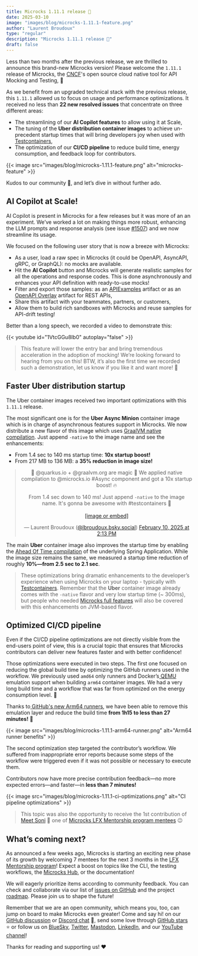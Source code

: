 ```yaml
---
title: Microcks 1.11.1 release 🚀
date: 2025-03-10
image: "images/blog/microcks-1.11.1-feature.png"
author: "Laurent Broudoux"
type: "regular"
description: "Microcks 1.11.1 release 🚀"
draft: false
---
```


Less than two months after the previous release, we are thrilled to announce this brand-new Microcks version! Please welcome the `1.11.1` release of Microcks, the [CNCF](https://landscape.cncf.io/?selected=microcks)'s open source cloud native tool for API Mocking and Testing, 🙌

As we benefit from an upgraded technical stack with the previous release, this `1.11.1` allowed us to focus on usage and performance optimizations. It received no less than **22 new resolved issues** that concentrate on three different areas:

* The  streamlining of our **AI Copilot features** to allow using it at Scale,
* The tuning of the **Uber distribution container images** to achieve un-precedent startup times that will bring developers joy when used with [Testcontainers](https://microcks.io/documentation/guides/usage/developing-testcontainers/),
* The optimization of our **CI/CD pipeline** to reduce build time, energy consumption, and feedback loop for contributors.

{{< image src="images/blog/microcks-1.11.1-feature.png" alt="microcks-feature" >}}

Kudos to our community 👏, and let’s dive in without further ado.


## AI Copilot at Scale!

AI Copilot is present in Microcks for a few releases but it was more of an an experiment. We’ve worked a lot on making things more robust, enhancing the LLM prompts and response analysis (see issue [#1507](https://github.com/microcks/microcks/issues/1507)) and we now streamline its usage.

We focused on the following user story that is now a breeze with Microcks: 

* As a user, load a raw spec in Microcks (it could be OpenAPI, AsyncAPI, gRPC, or GraphQL): no mocks are available.
* Hit the **AI Copilot** button and Microcks will generate realistic samples for all the operations and response codes. This is done asynchronously and enhances your API definition with ready-to-use mocks!
* Filter and export those samples: as an [APIExamples](https://microcks.io/documentation/references/examples/) artifact or as an [OpenAPI Overlay](https://spec.openapis.org/overlay/v1.0.0.html) artifact for REST APIs,
* Share this artifact with your teammates, partners, or customers,
* Allow them to build rich sandboxes with Microcks and reuse samples for API-drift testing!

Better than a long speech, we recorded a video to demonstrate this:

{{< youtube id="1VtcGGu8Ib0" autoplay="false" >}}

> This feature will lower the entry bar and bring tremendous acceleration in the adoption of mocking! We’re looking forward to hearing from you on this! BTW, it’s also the first time we recorded such a demonstration, let us know if you like it and want more! 🙏

## Faster Uber distribution startup 

The Uber container images received two important optimizations with this `1.11.1` release.

The most significant one is for the **Uber Async Minion** container image which is in charge of asynchronous features support in Microcks. We now distribute a new flavor of this image which uses [GraalVM native compilation](https://www.graalvm.org/latest/reference-manual/native-image/). Just append `-native` to the image name and see the enhancements:

* From 1.4 sec to 140 ms startup time: **10x startup boost!** 
* From 217 MB to 136 MB: a **35% reduction in image size!**

<div align="center">
<blockquote class="bluesky-embed" data-bluesky-uri="at://did:plc:7wu3yjlwkk74od55bj6jxspd/app.bsky.feed.post/3lht7w2e7x22w" data-bluesky-cid="bafyreihc6i5drrpikofscd7uq3vqjqrmg2zhrqnsdig62i7zrygtthjxuq"><p lang="">🚅 @quarkus.io + @graalvm.org are magic 🎩  We applied native compilation to @microcks.io #Async component and got a 10x startup boost! 🔥 

From 1.4 sec down to 140 ms! Just append `-native` to the image name. It&#x27;s gonna be awesome with #testcontainers 🧊<br><br><a href="https://bsky.app/profile/did:plc:7wu3yjlwkk74od55bj6jxspd/post/3lht7w2e7x22w?ref_src=embed">[image or embed]</a></p>&mdash; Laurent Broudoux (<a href="https://bsky.app/profile/did:plc:7wu3yjlwkk74od55bj6jxspd?ref_src=embed">@lbroudoux.bsky.social</a>) <a href="https://bsky.app/profile/did:plc:7wu3yjlwkk74od55bj6jxspd/post/3lht7w2e7x22w?ref_src=embed">February 10, 2025 at 2:13 PM</a></blockquote><script async src="https://embed.bsky.app/static/embed.js" charset="utf-8"></script>
</div>

The main **Uber** container image also improves the startup time by enabling the [Ahead Of Time compilation](https://docs.spring.io/spring-framework/reference/core/aot.html) of the underlying Spring Application. While the image size remains the same, we measured a startup time reduction of roughly **10%—from 2.5 sec to 2.1 sec**.

> These optimizations bring dramatic enhancements to the developer’s experience when using Microcks on your laptop - typically with [Testcontainers](https://microcks.io/documentation/guides/usage/developing-testcontainers/). Remember that the **Uber** container image already comes with the `-native` flavor and very low startup time (~ 300ms), but people who needed [Microcks full features](https://microcks.io/documentation/references/container-images/#microcks-uber) will also be covered with this enhancements on JVM-based flavor.


## Optimized CI/CD pipeline

Even if the CI/CD pipeline optimizations are not directly visible from the end-users point of view, this is a crucial topic that ensures that Microcks contributors can deliver new features faster and with better confidence! 

Those optimizations were executed in two steps. The first one focused on reducing the global build time by optimizing the GitHub runners used in the workflow. We previously used `amd64` only runners and Docker’s[ QEMU](https://www.qemu.org/) emulation support when building `arm64` container images. We had a very long build time and a workflow that was far from optimized on the energy consumption level. 🪫

Thanks to[ GitHub's new Arm64 runners](https://github.blog/news-insights/product-news/arm64-on-github-actions-powering-faster-more-efficient-build-systems/), we have been able to remove this emulation layer and reduce the build time **from 1h15 to less than 27 minutes!** 🔋

{{< image src="images/blog/microcks-1.11.1-arm64-runner.png" alt="Arm64 runner benefits" >}}

The second optimization step targeted the contributor’s workflow. We suffered from inappropriate error reports because some steps of the workflow were triggered even if it was not possible or necessary to execute them.

Contributors now have more precise contribution feedback—no more expected errors—and faster—in **less than 7 minutes!**

{{< image src="images/blog/microcks-1.11.1-ci-optimizations.png" alt="CI pipeline optimizations" >}}

> This topic was also the opportunity to receive the 1st contribution of [Meet Soni](https://github.com/inosmeet) 🙏 one of [Microcks LFX Mentorship program mentees](https://www.linkedin.com/posts/microcks_opensource-activity-7302340683829268480-t1Ye?utm_source=share&utm_medium=member_desktop&rcm=ACoAAAIPBbsBvINQZpsEFVoO75QoZ5wnJTDeh98) 😉


## What’s coming next?

As announced a few weeks ago, Microcks is starting an exciting new phase of its growth by welcoming 7 mentees for the next 3 months in the [LFX Mentorship program](https://www.linkedin.com/posts/microcks_opensource-activity-7302340683829268480-t1Ye?utm_source=share&utm_medium=member_desktop&rcm=ACoAAAIPBbsBvINQZpsEFVoO75QoZ5wnJTDeh98)! Expect a boost on topics like the CLI, the testing workflows, the [Microcks Hub](https://hub.microcks.io), or the documentation!

We will eagerly prioritize items according to community feedback. You can check and collaborate via our list of [issues on GitHub](https://github.com/microcks/microcks/issues) and the project [roadmap](https://github.com/orgs/microcks/projects/1). Please join us to shape the future!

Remember that we are an open community, which means you, too, can jump on board to make Microcks even greater! Come and say hi! on our [GitHub discussion](https://github.com/microcks/microcks/discussions) or [Discord chat](https://microcks.io/discord-invite/) 👻, send some love through [GitHub stars](https://github.com/microcks/microcks) ⭐️ or follow us on [BlueSky](https://bsky.app/profile/microcks.io), [Twitter](https://twitter.com/microcksio), [Mastodon](https://hachyderm.io/@microcksio@mastodon.social), [LinkedIn](https://www.linkedin.com/company/microcks/), and our [YouTube channel](https://www.youtube.com/c/Microcks)!

Thanks for reading and supporting us! ❤️
